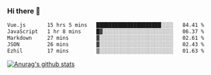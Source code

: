 ### Hi there 👋



<!--
**webB1an/webB1an** is a ✨ _special_ ✨ repository because its `README.md` (this file) appears on your GitHub profile.

Here are some ideas to get you started:

- 🔭 I’m currently working on ...
- 🌱 I’m currently learning ...
- 👯 I’m looking to collaborate on ...
- 🤔 I’m looking for help with ...
- 💬 Ask me about ...
- 📫 How to reach me: ...
- 😄 Pronouns: ...
- ⚡ Fun fact: ...
-->

<!--START_SECTION:waka-->

```txt
Vue.js       15 hrs 5 mins   █████████████████████░░░░   84.41 %
JavaScript   1 hr 8 mins     █▓░░░░░░░░░░░░░░░░░░░░░░░   06.37 %
Markdown     27 mins         ▓░░░░░░░░░░░░░░░░░░░░░░░░   02.61 %
JSON         26 mins         ▓░░░░░░░░░░░░░░░░░░░░░░░░   02.43 %
Ezhil        17 mins         ▒░░░░░░░░░░░░░░░░░░░░░░░░   01.63 %
```

<!--END_SECTION:waka-->


[![Anurag's github stats](https://github-readme-stats.vercel.app/api?username=webB1an&show_icons=true&theme=radical)](https://github.com/anuraghazra/github-readme-stats)

